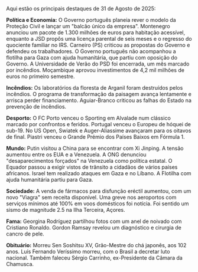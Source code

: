 Aqui estão os principais destaques de 31 de Agosto de 2025:

**Política e Economia:** O Governo português planeia rever o modelo da Proteção Civil e lançar um "balcão único da empresa".  Montenegro anunciou um pacote de 1.300 milhões de euros para habitação acessível, enquanto a JSD propôs uma licença parental de seis meses e o regresso do quociente familiar no IRS. Carneiro (PS) criticou as propostas do Governo e defendeu os trabalhadores. O Governo português não acompanhou a flotilha para Gaza com ajuda humanitária, que partiu com oposição do Governo. A Universidade de Verão do PSD foi encerrada, um mês marcado por incêndios. Moçambique aprovou investimentos de 4,2 mil milhões de euros no primeiro semestre.

**Incêndios:**  Os laboratórios da floresta de Arganil foram destruídos pelos incêndios. O programa de transformação da paisagem avança lentamente e arrisca perder financiamento. Aguiar-Branco criticou as falhas do Estado na prevenção de incêndios.

**Desporto:** O FC Porto venceu o Sporting em Alvalade num clássico marcado por confrontos e feridos. Portugal venceu o Europeu de hóquei de sub-19. No US Open, Swiatek e Auger-Aliassime avançaram para os oitavos de final. Piastri venceu o Grande Prémio dos Países Baixos em Fórmula 1.

**Mundo:** Putin visitou a China para se encontrar com Xi Jinping. A tensão aumentou entre os EUA e a Venezuela.  A ONG denunciou "desaparecimentos forçados" na Venezuela como política estatal.  O Equador passou a exigir vistos de trânsito a cidadãos de vários países africanos. Israel tem realizado ataques em Gaza e no Líbano. A Flotilha com ajuda humanitária partiu para Gaza.

**Sociedade:** A venda de fármacos para disfunção eréctil aumentou, com um novo "Viagra" sem receita disponível. Uma greve nos aeroportos com serviços mínimos até 100% em voos domésticos foi notícia. Foi sentido um sismo de magnitude 2.5 na Ilha Terceira, Açores.

**Fama:** Georgina Rodríguez partilhou fotos com um anel de noivado com Cristiano Ronaldo. Gordon Ramsay revelou um diagnóstico e cirurgia de cancro de pele.

**Obituário:** Morreu Sen Soshitsu XV, Grão-Mestre do chá japonês, aos 102 anos. Luís Fernando Veríssimo morreu, com o Brasil a decretar luto nacional. Também faleceu Sérgio Carrinho, ex-Presidente da Câmara da Chamusca.